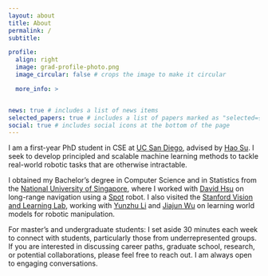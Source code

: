 ```yaml
---
layout: about
title: About
permalink: /
subtitle: 

profile:
  align: right
  image: grad-profile-photo.png
  image_circular: false # crops the image to make it circular

  more_info: >


news: true # includes a list of news items
selected_papers: true # includes a list of papers marked as "selected={true}"
social: true # includes social icons at the bottom of the page
---
```


I am a first-year PhD student in CSE at [UC San Diego](https://ucsd.edu/), advised by [Hao Su](https://cseweb.ucsd.edu/~haosu/). I seek to develop principled and scalable machine learning methods to tackle real-world robotic tasks that are otherwise intractable.

I obtained my Bachelor’s degree in Computer Science and in Statistics from the [National University of Singapore](https://nus.edu.sg/), where I worked with [David Hsu](https://www.comp.nus.edu.sg/~dyhsu/) on long-range navigation using a [Spot](https://bostondynamics.com/products/spot/) robot. I also visited the [Stanford Vision and Learning Lab](https://svl.stanford.edu/), working with [Yunzhu Li](https://yunzhuli.github.io/) and [Jiajun Wu](https://jiajunwu.com/) on learning world models for robotic manipulation.

For master’s and undergraduate students: I set aside 30 minutes each week to connect with students, particularly those from underrepresented groups. If you are interested in discussing career paths, graduate school, research, or potential collaborations, please feel free to reach out. I am always open to engaging conversations.

[//]: # (Link to your social media connections, too. This theme is set up to use [Font Awesome icons]&#40;https://fontawesome.com/&#41; and [Academicons]&#40;https://jpswalsh.github.io/academicons/&#41;, like the ones below. Add your Facebook, Twitter, LinkedIn, Google Scholar, or just disable all of them.)
